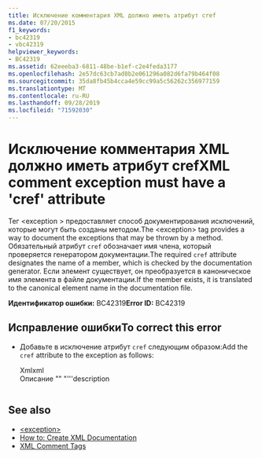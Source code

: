 ```yaml
---
title: Исключение комментария XML должно иметь атрибут cref
ms.date: 07/20/2015
f1_keywords:
- bc42319
- vbc42319
helpviewer_keywords:
- BC42319
ms.assetid: 62eeeba3-6811-48be-b1ef-c2e4feda3177
ms.openlocfilehash: 2e57dc63cb7ad8b2e061296a082d6fa79b464f08
ms.sourcegitcommit: 35da8fb45b4cca4e59cc99a5c56262c356977159
ms.translationtype: MT
ms.contentlocale: ru-RU
ms.lasthandoff: 09/28/2019
ms.locfileid: "71592030"
---
```

# <a name="xml-comment-exception-must-have-a-cref-attribute"></a><span data-ttu-id="b2de2-102">Исключение комментария XML должно иметь атрибут cref</span><span class="sxs-lookup"><span data-stu-id="b2de2-102">XML comment exception must have a 'cref' attribute</span></span>
<span data-ttu-id="b2de2-103">Тег \<exception > предоставляет способ документирования исключений, которые могут быть созданы методом.</span><span class="sxs-lookup"><span data-stu-id="b2de2-103">The \<exception> tag provides a way to document the exceptions that may be thrown by a method.</span></span> <span data-ttu-id="b2de2-104">Обязательный атрибут `cref` обозначает имя члена, который проверяется генератором документации.</span><span class="sxs-lookup"><span data-stu-id="b2de2-104">The required `cref` attribute designates the name of a member, which is checked by the documentation generator.</span></span> <span data-ttu-id="b2de2-105">Если элемент существует, он преобразуется в каноническое имя элемента в файле документации.</span><span class="sxs-lookup"><span data-stu-id="b2de2-105">If the member exists, it is translated to the canonical element name in the documentation file.</span></span>  
  
 <span data-ttu-id="b2de2-106">**Идентификатор ошибки:** BC42319</span><span class="sxs-lookup"><span data-stu-id="b2de2-106">**Error ID:** BC42319</span></span>  
  
## <a name="to-correct-this-error"></a><span data-ttu-id="b2de2-107">Исправление ошибки</span><span class="sxs-lookup"><span data-stu-id="b2de2-107">To correct this error</span></span>  
  
- <span data-ttu-id="b2de2-108">Добавьте в исключение атрибут `cref` следующим образом:</span><span class="sxs-lookup"><span data-stu-id="b2de2-108">Add the `cref` attribute to the exception as follows:</span></span>  
  
    <span data-ttu-id="b2de2-109">Xml</span><span class="sxs-lookup"><span data-stu-id="b2de2-109">xml</span></span>  
    <span data-ttu-id="b2de2-110"><exception cref="member">Описание</exception> "" "</span><span class="sxs-lookup"><span data-stu-id="b2de2-110">'''<exception cref="member">description</exception></span></span>  
    ```  
  
## See also

- [\<exception>](../../../visual-basic/language-reference/xmldoc/exception.md)
- [How to: Create XML Documentation](../../../visual-basic/programming-guide/program-structure/how-to-create-xml-documentation.md)
- [XML Comment Tags](../../../visual-basic/language-reference/xmldoc/index.md)
